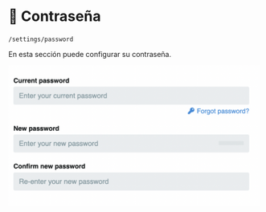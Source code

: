 # 🔑 Contraseña

`/settings/password`

En esta sección puede configurar su contraseña.

<img class="media-screen" src="../../src/manual/settings/account/password.png" width="500"/>

<!-- <img class="media-screen" src="../../src/manual/settings/account/set-pass.png" width="500"/> -->
<!-- <img class="media-screen" src="../../src/manual/settings/account/pass.png" width="800"/> -->
